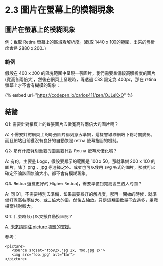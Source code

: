 # 2.3 圖片在螢幕上的模糊現象

## 圖片在螢幕上的模糊現象

例：截取 Retina 螢幕上的區域看解析度。\(截取 1440 x 100的範圍，出來的解析度會是 2880 x 200。\)

### 範例

假設在 400 x 200 的區塊範圍中呈現一張圖片，我們需要準備較高解析度的圖片\(寬高各兩倍大\)，然後在網頁上呈現時，再透過 CSS 設定為 400px，那在 retina 螢幕上才不會有糊模的現象：

{% embed url="https://codepen.io/carlos411/pen/OJLqKxO" %}



## 結論

Q1: 需要針對網頁上的每張圖片去做寬高各兩倍大的圖片嗎？

A: 不需要針對網頁上的每張圖片都刻意去準備，這樣會導致網站下載時間變長。而且網站目前還沒有良好的自動依照 retina 螢幕換圖的機制。

Q2: 那有什麼特別重要的圖需要針對 Retina 螢幕來優化嗎？

A: 有的，主要是 Logo，假設要顯示的範圍是 100 x 50，那就準備 200 x 100 的圖片，除了 png 、jpg 等選擇之外。或者也可以使用 svg 格式的圖片，那就可以確定不論該圖無論大小，都不會有模糊現象。

Q3: Retina 還有更好的\(Higher Retina\)，需要準備到寬高各三倍大的圖？

A: 同 Q1，不需要特別去準備，如果需要較好的解析度，那再一開始的時候，就準備好寬高各兩倍大、或三倍大的圖，然後去縮放。只是這類圖數量不宜過多，畢竟檔案相對較大。

Q4: 什麼時候可以支援自動換圖呢？

A. [未來請關注 picture 標籤的支援](https://www.w3schools.com/tags/tag_picture.asp)。

參考：

```markup
<picture>
   <source srcset="foo@2x.jpg 2x, foo.jpg 1x">
   <img src="foo.jpg" alt="Bar">
</picture>
```



